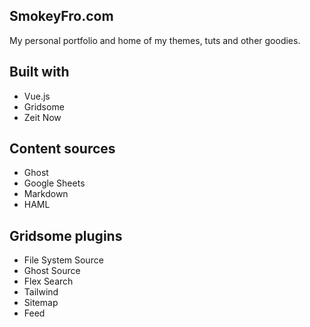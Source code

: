 ## SmokeyFro.com

My personal portfolio and home of my themes, tuts and other goodies.

## Built with

- Vue.js
- Gridsome
- Zeit Now

## Content sources

- Ghost
- Google Sheets
- Markdown
- HAML

## Gridsome plugins

- File System Source
- Ghost Source
- Flex Search
- Tailwind
- Sitemap
- Feed